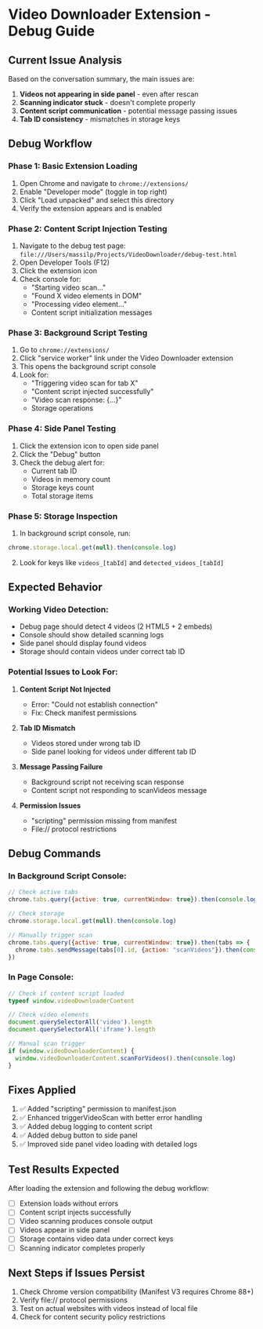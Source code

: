 # Video Downloader Extension - Debug Guide

## Current Issue Analysis

Based on the conversation summary, the main issues are:
1. **Videos not appearing in side panel** - even after rescan
2. **Scanning indicator stuck** - doesn't complete properly
3. **Content script communication** - potential message passing issues
4. **Tab ID consistency** - mismatches in storage keys

## Debug Workflow

### Phase 1: Basic Extension Loading
1. Open Chrome and navigate to `chrome://extensions/`
2. Enable "Developer mode" (toggle in top right)
3. Click "Load unpacked" and select this directory
4. Verify the extension appears and is enabled

### Phase 2: Content Script Injection Testing
1. Navigate to the debug test page: `file:///Users/massilp/Projects/VideoDownloader/debug-test.html`
2. Open Developer Tools (F12)
3. Click the extension icon
4. Check console for:
   - "Starting video scan..."
   - "Found X video elements in DOM"
   - "Processing video element..."
   - Content script initialization messages

### Phase 3: Background Script Testing
1. Go to `chrome://extensions/`
2. Click "service worker" link under the Video Downloader extension
3. This opens the background script console
4. Look for:
   - "Triggering video scan for tab X"
   - "Content script injected successfully" 
   - "Video scan response: {...}"
   - Storage operations

### Phase 4: Side Panel Testing
1. Click the extension icon to open side panel
2. Click the "Debug" button
3. Check the debug alert for:
   - Current tab ID
   - Videos in memory count
   - Storage keys count
   - Total storage items

### Phase 5: Storage Inspection
1. In background script console, run:
```javascript
chrome.storage.local.get(null).then(console.log)
```
2. Look for keys like `videos_[tabId]` and `detected_videos_[tabId]`

## Expected Behavior

### Working Video Detection:
- Debug page should detect 4 videos (2 HTML5 + 2 embeds)
- Console should show detailed scanning logs
- Side panel should display found videos
- Storage should contain videos under correct tab ID

### Potential Issues to Look For:

1. **Content Script Not Injected**
   - Error: "Could not establish connection"
   - Fix: Check manifest permissions

2. **Tab ID Mismatch**
   - Videos stored under wrong tab ID
   - Side panel looking for videos under different tab ID

3. **Message Passing Failure**
   - Background script not receiving scan response
   - Content script not responding to scanVideos message

4. **Permission Issues**
   - "scripting" permission missing from manifest
   - File:// protocol restrictions

## Debug Commands

### In Background Script Console:
```javascript
// Check active tabs
chrome.tabs.query({active: true, currentWindow: true}).then(console.log)

// Check storage
chrome.storage.local.get(null).then(console.log)

// Manually trigger scan
chrome.tabs.query({active: true, currentWindow: true}).then(tabs => {
  chrome.tabs.sendMessage(tabs[0].id, {action: "scanVideos"}).then(console.log)
})
```

### In Page Console:
```javascript
// Check if content script loaded
typeof window.videoDownloaderContent

// Check video elements
document.querySelectorAll('video').length
document.querySelectorAll('iframe').length

// Manual scan trigger
if (window.videoDownloaderContent) {
  window.videoDownloaderContent.scanForVideos().then(console.log)
}
```

## Fixes Applied

1. ✅ Added "scripting" permission to manifest.json
2. ✅ Enhanced triggerVideoScan with better error handling
3. ✅ Added debug logging to content script
4. ✅ Added debug button to side panel
5. ✅ Improved side panel video loading with detailed logs

## Test Results Expected

After loading the extension and following the debug workflow:
- [ ] Extension loads without errors
- [ ] Content script injects successfully 
- [ ] Video scanning produces console output
- [ ] Videos appear in side panel
- [ ] Storage contains video data under correct keys
- [ ] Scanning indicator completes properly

## Next Steps if Issues Persist

1. Check Chrome version compatibility (Manifest V3 requires Chrome 88+)
2. Verify file:// protocol permissions
3. Test on actual websites with videos instead of local file
4. Check for content security policy restrictions
